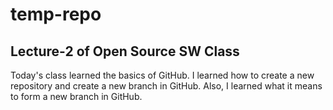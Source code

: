 # temp-repo
## Lecture-2 of Open Source SW Class
Today's class learned the basics of GitHub. I learned how to create a new repository and create a new branch in GitHub. Also, I learned what it means to form a new branch in GitHub.
